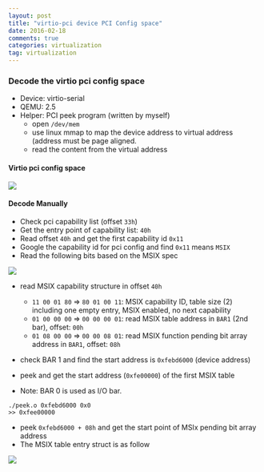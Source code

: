 ```yaml
---
layout: post
title: "virtio-pci device PCI Config space"
date: 2016-02-18
comments: true
categories: virtualization
tag: virtualization
---
```


### Decode the virtio pci config space

* Device: virtio-serial
* QEMU: 2.5
* Helper: PCI peek program (written by myself)
    * open `/dev/mem`
    * use linux mmap to map the device address to virtual address (address must be page aligned.
    * read the content from the virtual address


#### Virtio pci config space
<img src="{{ root_url }}/images/virtio-pci-space.png"/>

<!--more-->
#### Decode Manually
* Check pci capability list (offset `33h`)
* Get the entry point of capability list: `40h`
* Read offset `40h` and get the first capability id `0x11`
* Google the capability id for pci config and find `0x11` means `MSIX`
* Read the following bits based on the MSIX spec

<img src="{{ root_url }}/images/msix-capability-structure.png"/>

* read MSIX capability structure in offset `40h` 
    * `11 00 01 80` => `80 01 00 11`: MSIX capability ID, table size (2) including one empty entry, MSIX enabled, no next capability
    * `01 00 00 00` => `00 00 00 01`: read MSIX table address in `BAR1` (2nd bar), offset: `00h`
    * `01 08 00 00` => `00 00 08 01`: read MSIX function pending bit array address in `BAR1`, offset: `08h`

* check BAR 1 and find the start address is `0xfebd6000` (device address)
* peek and get the start address (`0xfe00000`) of the first MSIX table
* Note: BAR 0 is used as I/O bar. 

``` 
./peek.o 0xfebd6000 0x0
>> 0xfee00000 
``` 

* peek `0xfebd6000 + 08h` and get the start point of MSIx pending bit array address
* The MSIX table entry struct is as follow

<img src="{{ root_url }}/images/msix-table-entry.png"/>
 
